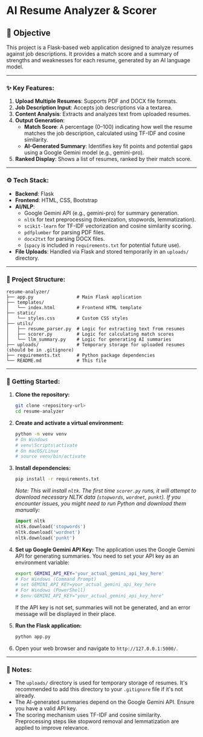 # AI Resume Analyzer & Scorer

## 🎯 Objective

This project is a Flask-based web application designed to analyze resumes against job descriptions. It provides a match score and a summary of strengths and weaknesses for each resume, generated by an AI language model.

---

### ✨ Key Features:

1.  **Upload Multiple Resumes**: Supports PDF and DOCX file formats.
2.  **Job Description Input**: Accepts job descriptions via a textarea.
3.  **Content Analysis**: Extracts and analyzes text from uploaded resumes.
4.  **Output Generation**:
    *   **Match Score**: A percentage (0–100) indicating how well the resume matches the job description, calculated using TF-IDF and cosine similarity.
    *   **AI-Generated Summary**: Identifies key fit points and potential gaps using a Google Gemini model (e.g., gemini-pro).
5.  **Ranked Display**: Shows a list of resumes, ranked by their match score.

---

### ⚙️ Tech Stack:

*   **Backend**: Flask
*   **Frontend**: HTML, CSS, Bootstrap
*   **AI/NLP**:
    *   Google Gemini API (e.g., gemini-pro) for summary generation.
    *   `nltk` for text preprocessing (tokenization, stopwords, lemmatization).
    *   `scikit-learn` for TF-IDF vectorization and cosine similarity scoring.
    *   `pdfplumber` for parsing PDF files.
    *   `docx2txt` for parsing DOCX files.
    *   (`spacy` is included in `requirements.txt` for potential future use).
*   **File Uploads**: Handled via Flask and stored temporarily in an `uploads/` directory.

---

### 📂 Project Structure:

```
resume-analyzer/
├── app.py                # Main Flask application
├── templates/
│   └── index.html        # Frontend HTML template
├── static/
│   └── styles.css        # Custom CSS styles
├── utils/
│   ├── resume_parser.py  # Logic for extracting text from resumes
│   ├── scorer.py         # Logic for calculating match scores
│   └── llm_summary.py    # Logic for generating AI summaries
├── uploads/              # Temporary storage for uploaded resumes (should be in .gitignore)
├── requirements.txt      # Python package dependencies
└── README.md             # This file
```

---

### 🚀 Getting Started:

1.  **Clone the repository:**
    ```bash
    git clone <repository-url>
    cd resume-analyzer
    ```

2.  **Create and activate a virtual environment:**
    ```bash
    python -m venv venv
    # On Windows
    # venv\Scripts\activate
    # On macOS/Linux
    # source venv/bin/activate
    ```

3.  **Install dependencies:**
    ```bash
    pip install -r requirements.txt
    ```
    *Note: This will install `nltk`. The first time `scorer.py` runs, it will attempt to download necessary NLTK data (`stopwords`, `wordnet`, `punkt`). If you encounter issues, you might need to run Python and download them manually:*
    ```python
    import nltk
    nltk.download('stopwords')
    nltk.download('wordnet')
    nltk.download('punkt')
    ```

4.  **Set up Google Gemini API Key:**
    The application uses the Google Gemini API for generating summaries. You need to set your API key as an environment variable:
    ```bash
    export GEMINI_API_KEY='your_actual_gemini_api_key_here'
    # For Windows (Command Prompt)
    # set GEMINI_API_KEY=your_actual_gemini_api_key_here
    # For Windows (PowerShell)
    # $env:GEMINI_API_KEY="your_actual_gemini_api_key_here"
    ```
    If the API key is not set, summaries will not be generated, and an error message will be displayed in their place.

5.  **Run the Flask application:**
    ```bash
    python app.py
    ```

6.  Open your web browser and navigate to `http://127.0.0.1:5000/`.

---

### 📝 Notes:

*   The `uploads/` directory is used for temporary storage of resumes. It's recommended to add this directory to your `.gitignore` file if it's not already.
*   The AI-generated summaries depend on the Google Gemini API. Ensure you have a valid API key.
*   The scoring mechanism uses TF-IDF and cosine similarity. Preprocessing steps like stopword removal and lemmatization are applied to improve relevance.

```
